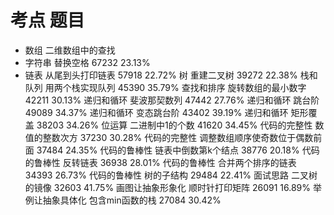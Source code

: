 # 考点  题目
 - 数组 二维数组中的查找
 - 字符串    替换空格    67232   23.13%
 - 链表 从尾到头打印链表    57918   22.72%
 树  重建二叉树   39272   22.38%
 栈和队列   用两个栈实现队列    45390   35.79%
 查找和排序  旋转数组的最小数字   42211   30.13%
 递归和循环  斐波那契数列  47442   27.76%
 递归和循环  跳台阶 49089   34.37%
 递归和循环  变态跳台阶   43402   39.19%
 递归和循环  矩形覆盖    38203   34.26%
 位运算    二进制中1的个数    41620   34.45%
 代码的完整性 数值的整数次方 37230   30.28%
 代码的完整性 调整数组顺序使奇数位于偶数前面 37484   24.35%
 代码的鲁棒性 链表中倒数第k个结点  38776   20.18%
 代码的鲁棒性 反转链表    36938   28.01%
 代码的鲁棒性 合并两个排序的链表   34393   26.73%
 代码的鲁棒性 树的子结构   29484   22.41%
 面试思路   二叉树的镜像  32603   41.75%
 画图让抽象形象化   顺时针打印矩阵 26091   16.89%
 举例让抽象具体化   包含min函数的栈   27084   30.42%